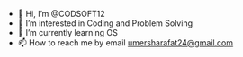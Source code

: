 - 👋 Hi, I’m @CODSOFT12
- 👀 I’m interested in Coding and Problem Solving
- 🌱 I’m currently learning OS
- 📫 How to reach me by email umersharafat24@gmail.com

<!---
CodewithBrownboy/CodewithBrownboy is a ✨ special ✨ repository because its `README.md` (this file) appears on your GitHub profile.
You can click the Preview link to take a look at your changes.
--->
